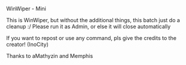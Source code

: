 WinWiper - Mini

This is WinWiper, but without the additional things, this batch just do a cleanup :/
Please run it as Admin, or else it will close automatically


If you want to repost or use any command, pls give the credits to the creator! (InoCity)

Thanks to aMathyzin and Memphis
